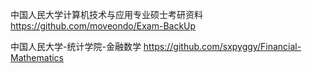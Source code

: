 中国人民大学计算机技术与应用专业硕士考研资料  https://github.com/moveondo/Exam-BackUp 

中国人民大学-统计学院-金融数学  https://github.com/sxpyggy/Financial-Mathematics
